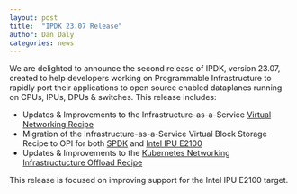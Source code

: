 ```yaml
---
layout: post
title:  "IPDK 23.07 Release"
author: Dan Daly 
categories: news
---
```


We are delighted to announce the second release of IPDK, version 23.07, created to help developers working on Programmable Infrastructure to rapidly port their applications to open source enabled dataplanes running on CPUs, IPUs, DPUs & switches. This release includes:

- Updates & Improvements to the Infrastructure-as-a-Service [Virtual Networking Recipe](https://github.com/ipdk-io/networking-recipe)
- Migration of the Infrastructure-as-a-Service Virtual Block Storage Recipe to OPI for both [SPDK](https://github.com/opiproject/opi-spdk-bridge) and [Intel IPU E2100](https://github.com/opiproject/opi-intel-bridge)
- Updates & Improvements to the [Kubernetes Networking Infrastructucture Offload Recipe](https://github.com/ipdk-io/k8s-infra-offload)

This release is focused on improving support for the Intel IPU E2100 target.
